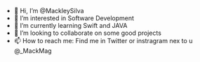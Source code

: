 - 👋 Hi, I’m @MackleySilva
- 👀 I’m interested in Software Development
- 🌱 I’m currently learning Swift and JAVA
- 💞️ I’m looking to collaborate on some good projects
- 📫 How to reach me: Find me in Twitter or instragram nex to u @_MackMag

<!---
MackleySilva/MackleySilva is a ✨ special ✨ repository because its `README.md` (this file) appears on your GitHub profile.
You can click the Preview link to take a look at your changes.
--->
